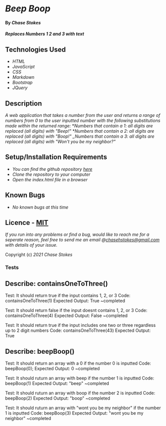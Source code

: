 # _Beep Boop_

#### By _**Chase Stokes**_

#### _Replaces Numbers 1 2 and 3 with text_

## Technologies Used

* _HTML_
* _JavaScript_
* _CSS_
* _Markdown_
* _Bootstrap_
* _JQuery_

## Description

_A web application that takes a number from the user and returns a range of numbers from 0 to the user inputted number with the following substitutions made within the returned range:_
*_Numbers that contain a 1: all digits are replaced (all digits) with "Beep!"_
*_Numbers that contain a 2: all digits are replaced (all digits) with "Boop!"_
*_Numbers that contain a 3: all digits are replaced (all digits) with "Won't you be my neighbor?"*

## Setup/Installation Requirements


* _You can find the github repository [here](https://github.com/Chase-Stokes/beep-boop.git)_
* _Clone the repository to your computer_
* _Open the index.html file in a browser_


## Known Bugs

* _No known bugs at this time_

## Licence - [MIT](https://opensource.org/licenses/MIT)

_If you run into any problems or find a bug, would like to reach me for a seperate reason, feel free to send me an email @chasehstokes@gmail.com with details of your issue._

Copyright (c) _2021_  _Chase Stokes_

### Tests

## Describe: containsOneToThree()

Test: It should return true if the input contains 1, 2, or 3
Code: containsOneToThree(1)
Expected Output: True ~completed

Test: It should return false if the input doesnt contains 1, 2, or 3
Code: containsOneToThree(4)
Expected Output: False ~completed

Test: It should return true if the input includes one two or three regardless up to 2 digit numbers
Code: containsOneToThree(43)
Expected Output: True


## Describe: beepBoop()

Test: It should return an array with a 0 if the number 0 is inputted
Code: beepBoop(0);
Expected Output: 0 ~completed

Test: It should ruturn an array with beep if the number 1 is inputted
Code: beepBoop(1)
Expected Output: "beep" ~completed

Test: It should ruturn an array with boop if the number 2 is inputted
Code: beepBoop(2)
Expected Output: "boop" ~completed

Test: It should ruturn an array with "wont you be my neighbor" if the number 1 is inputted
Code: beepBoop(3)
Expected Output: "wont you be my neighbor" ~completed


